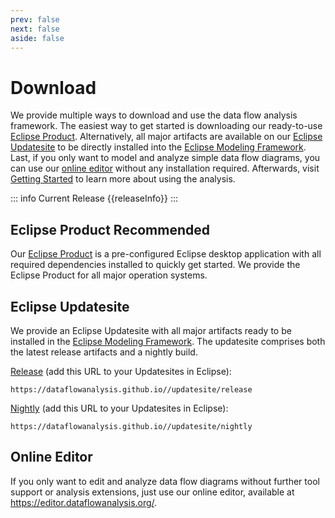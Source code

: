 ```yaml
---
prev: false
next: false
aside: false
---
```


# Download

We provide multiple ways to download and use the data flow analysis framework.
The easiest way to get started is downloading our ready-to-use [Eclipse Product](#eclipse-product-recommended).
Alternatively, all major artifacts are available on our [Eclipse Updatesite](#eclipse-updatesite) to be directly installed into the [Eclipse Modeling Framework](https://eclipse.dev/emf/).
Last, if you only want to model and analyze simple data flow diagrams, you can use our [online editor](#online-editor) without any installation required.
Afterwards, visit [Getting Started](/wiki/gettingstarted.md) to learn more about using the analysis.

::: info Current Release
{{releaseInfo}}
:::

## Eclipse Product <Badge type="info">Recommended</Badge>

Our [Eclipse Product](https://updatesite.palladio-simulator.com/DataFlowAnalysis/product/releases/) is a pre-configured Eclipse desktop application with all required dependencies installed to quickly get started.
We provide the Eclipse Product for all major operation systems.

<VPButton text='Windows 10 & 11' href="https://github.com/DataFlowAnalysis/DataFlowAnalysis/releases/download/latest/DataFlowAnalysis.win32.win32.x86_64.zip" />  
<VPButton text='Linux (GTK)' href="https://github.com/DataFlowAnalysis/DataFlowAnalysis/releases/download/latest/DataFlowAnalysis.linux.gtk.x86_64.zip" /> 
<VPButton text='macOS (ARM)' href="https://github.com/DataFlowAnalysis/DataFlowAnalysis/releases/download/latest/DataFlowAnalysis.macosx.cocoa.aarch64.tar.gz" /> 
<VPButton text='macOS (Intel)' href="https://github.com/DataFlowAnalysis/DataFlowAnalysis/releases/download/latest/DataFlowAnalysis.macosx.cocoa.x86_64.zip" /> 
<VPButton text='Plugins (for IntelliJ)' href="https://github.com/DataFlowAnalysis/DataFlowAnalysis/releases/download/latest/DataFlowAnalysis.jars.tar.gz" /> 

## Eclipse Updatesite

We provide an Eclipse Updatesite with all major artifacts ready to be installed in the [Eclipse Modeling Framework](https://eclipse.dev/emf/). The updatesite comprises both the latest release artifacts and a nightly build.

[Release](https://dataflowanalysis.github.io//updatesite/release) (add this URL to your Updatesites in Eclipse):

```
https://dataflowanalysis.github.io//updatesite/release
```

[Nightly](https://dataflowanalysis.github.io//updatesite/nightly) (add this URL to your Updatesites in Eclipse):

```
https://dataflowanalysis.github.io//updatesite/nightly
```

## Online Editor

If you only want to edit and analyze data flow diagrams without further tool support or analysis extensions, just use our online editor, available at https://editor.dataflowanalysis.org/.

<script setup>
import { ref } from 'vue'
import { VPButton } from 'vitepress/theme'
import version from './version.json'

let releaseInfo = ref('The latest released version is available on GitHub.')
console.log(version)
if (version && version.version) {
  if (!version.date) {
    releaseInfo = `The latest released version is ${version.version}.`
  } else {
    const date = new Date(version.date).toLocaleDateString('en-US', {
      year: 'numeric',
      month: 'long',
      day: 'numeric'});
    releaseInfo = `The latest released version ${version.version} was released on ${date}.`
  }
}
</script>

<style module>
a[class*="VPButton"] {
    text-decoration: none !important;
}
</style>
